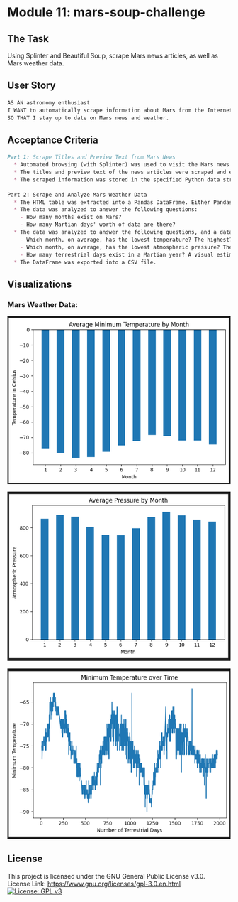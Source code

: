 # Module 11: mars-soup-challenge

## The Task
Using Splinter and Beautiful Soup, scrape Mars news articles, as well as Mars weather data.

## User Story
```md
AS AN astronomy enthusiast
I WANT to automatically scrape information about Mars from the Internet 
SO THAT I stay up to date on Mars news and weather.
```

## Acceptance Criteria
```md
Part 1: Scrape Titles and Preview Text from Mars News
  * Automated browsing (with Splinter) was used to visit the Mars news site, and the HTML code was extracted (with Beautiful Soup).
  * The titles and preview text of the news articles were scraped and extracted.
  * The scraped information was stored in the specified Python data structure—specifically, a list of dictionaries.

Part 2: Scrape and Analyze Mars Weather Data
  * The HTML table was extracted into a Pandas DataFrame. Either Pandas or Splinter and Beautiful Soup were used to scrape the data. The columns have the correct headings and data types.
  * The data was analyzed to answer the following questions:
    - How many months exist on Mars?
    - How many Martian days' worth of data are there?
  * The data was analyzed to answer the following questions, and a data visualization was created to support each answer:
    - Which month, on average, has the lowest temperature? The highest?
    - Which month, on average, has the lowest atmospheric pressure? The highest?
    - How many terrestrial days exist in a Martian year? A visual estimate within 25% was made.
  * The DataFrame was exported into a CSV file.
```

## Visualizations
### Mars Weather Data:
![An image showing a graph of average minimum temperatures on Mars by month.](./Resources/Avg_Min_Temp.png)

![An image showing a graph of average pressure on Mars by month.](./Resources/Avg_Pressure.png)

![An image showing a graph of daily minimum temperatures over multiple years.](./Resources/Min_Temp_Year.png)

## License
This project is licensed under the GNU General Public License v3.0.  
License Link:
https://www.gnu.org/licenses/gpl-3.0.en.html   
[![License: GPL v3](https://img.shields.io/badge/License-GPLv3-blue.svg)](https://www.gnu.org/licenses/gpl-3.0)
